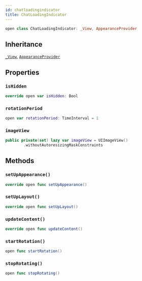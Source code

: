 ```yaml
---
id: chatloadingindicator 
title: ChatLoadingIndicator
--- 
```


``` swift
open class ChatLoadingIndicator: _View, AppearanceProvider 
```

## Inheritance

[`_View`](_View), [`AppearanceProvider`](../Utils/AppearanceProvider)

## Properties

### `isHidden`

``` swift
override open var isHidden: Bool 
```

### `rotationPeriod`

``` swift
open var rotationPeriod: TimeInterval = 1
```

### `imageView`

``` swift
public private(set) lazy var imageView = UIImageView()
        .withoutAutoresizingMaskConstraints
```

## Methods

### `setUpAppearance()`

``` swift
override open func setUpAppearance() 
```

### `setUpLayout()`

``` swift
override open func setUpLayout() 
```

### `updateContent()`

``` swift
override open func updateContent() 
```

### `startRotation()`

``` swift
open func startRotation() 
```

### `stopRotating()`

``` swift
open func stopRotating() 
```
